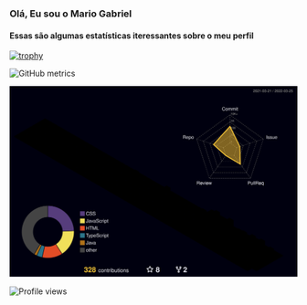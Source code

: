 ### Olá, Eu sou o Mario Gabriel

#### Essas são algumas estatísticas iteressantes sobre o meu perfil

[![trophy](https://github-profile-trophy.vercel.app/?username=Mar-io20)](https://github.com/ryo-ma/github-profile-trophy)


![GitHub metrics](https://metrics.lecoq.io/Mar-io20)  

![](./profile-3d-contrib/profile-night-rainbow.svg)

  ![Profile views](https://gpvc.arturio.dev/Mar-io20)  



